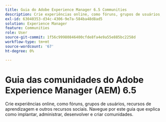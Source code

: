 ```yaml
---
title: Guia do Adobe Experience Manager 6.5 Communities
description: Crie experiências online, como fóruns, grupos de usuários, recursos de aprendizagem e outros recursos sociais. Navegue por este guia que explica como implantar, administrar, desenvolver e criar comunidades.
exl-id: 63040353-d34c-4306-9e7a-584ba48d8ad5
solution: Experience Manager
feature: Communities
role: User
source-git-commit: 1f56c99980846400cfde8fa4e9a55e885bc2258d
workflow-type: tm+mt
source-wordcount: '67'
ht-degree: 0%

---
```


# Guia das comunidades do Adobe Experience Manager (AEM) 6.5

Crie experiências online, como fóruns, grupos de usuários, recursos de aprendizagem e outros recursos sociais. Navegue por este guia que explica como implantar, administrar, desenvolver e criar comunidades.
